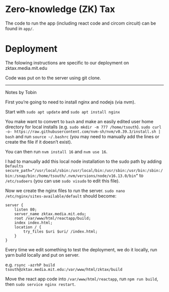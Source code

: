 # Zero-knowledge (ZK) Tax


The code to run the app (including react code and circom circuit) can be found in `app/`.

# Deployment

The folowing instructions are specific to our deployment on zktax.media.mit.edu

Code was put on to the server using git clone.

---
Notes by Tobin

First you’re going to need to install nginx and nodejs (via nvm).

Start with `sudo apt update` and `sudo apt install nginx`

You make want to convert to `bash` and make an easily edited user home directory for local installs (e.g. `sudo mkdir -m 777 /home/tsouth`).
`sudo curl -o- https://raw.githubusercontent.com/nvm-sh/nvm/v0.39.3/install.sh | bash` and run `source ~/.bashrc` (you may need to manually add the lines or create the file if it doesn’t exist). 

You can then run `nvm install 16` and `nvm use 16`.

I had to manually add this local node installation to the sudo path by adding `Defaults secure_path=“/usr/local/sbin:/usr/local/bin:/usr/sbin:/usr/bin:/sbin:/bin:/snap/bin:/home/tsouth/.nvm/versions/node/v16.13.0/bin”` to `/etc/sudoers` (you can use `sudo visudo` to edit this file).

Now we create the nginx files to run the server. `sudo nano /etc/nginx/sites-available/default` should become:
```
server {
    listen 80;
    server_name zktax.media.mit.edu;
    root /var/www/html/reactapp/build;
    index index.html;
    location / {
        try_files $uri $uri/ /index.html;
    }
}
```

Every time we edit something to test the deployment, we do it locally, run yarn build locally and put on server. 

e.g. `rsync -azrhP build tsouth@zktax.media.mit.edu:/var/www/html/zktax/build`

Move the react app code into `/var/www/html/reactapp`, run `npm run build`, then `sudo service nginx restart`.

